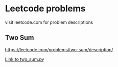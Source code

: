 # Leetcode problems

visit leetcode.com for problem descriptions

## Two Sum

https://leetcode.com/problems/two-sum/description/

[Link to two_sum.py](twosum/two_sum.py)
